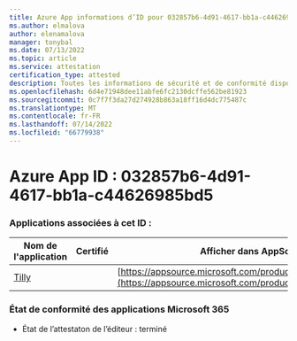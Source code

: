 ```yaml
---
title: Azure App informations d’ID pour 032857b6-4d91-4617-bb1a-c44626985bd5
ms.author: elmalova
author: elenamalova
manager: tonybal
ms.date: 07/13/2022
ms.topic: article
ms.service: attestation
certification_type: attested
description: Toutes les informations de sécurité et de conformité disponibles pour 032857b6-4d91-4617-bb1a-c44626985bd5.
ms.openlocfilehash: 6d4e71948dee11abfe6fc2130dcffe562be81923
ms.sourcegitcommit: 0c7f7f3da27d274928b863a18ff16d4dc775487c
ms.translationtype: MT
ms.contentlocale: fr-FR
ms.lasthandoff: 07/14/2022
ms.locfileid: "66779938"
---
```

# <a name="azure-app-id-032857b6-4d91-4617-bb1a-c44626985bd5"></a>Azure App ID : 032857b6-4d91-4617-bb1a-c44626985bd5


### <a name="apps-associated-with-this-id"></a>Applications associées à cet ID :
| **Nom de l'application** | **Certifié** | **Afficher dans AppSource** |
|--------------|---------------|-----------------------|
| [Tilly](../forward/WA200003825.md) |  | [https://appsource.microsoft.com/product/office/WA200003825](https://appsource.microsoft.com/product/office/WA200003825) |

### <a name="microsoft-365-app-compliance-status"></a>État de conformité des applications Microsoft 365
- État de l’attestaton de l’éditeur : terminé
